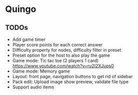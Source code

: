 # Quingo

## TODOs

- Add game timer
- Player score points for each correct answer
- Difficulty property for nodes, difficulty filter in preset
- Preset option for the host to also play the game
- Game mode: Tic tac toe (2 players 1 card) https://www.youtube.com/watch?v=ru2I2XJups0
- Game mode: Memory game
- Layout: front page, navigation buttons to get rid of sidebar
- Pack edit: Upload image show preview, validate file type
- Support audio items
